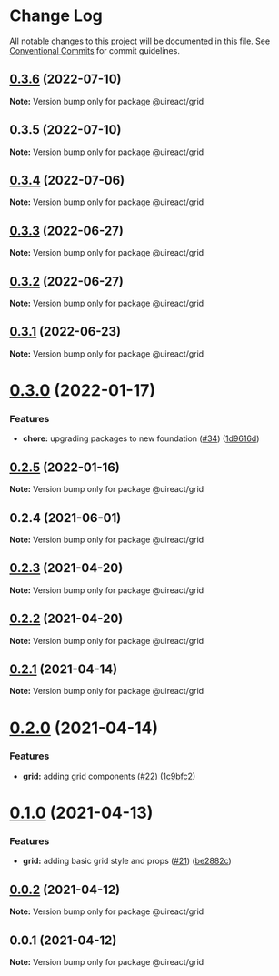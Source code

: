 # Change Log

All notable changes to this project will be documented in this file.
See [Conventional Commits](https://conventionalcommits.org) for commit guidelines.

## [0.3.6](https://github.com/inavac182/ui-react/compare/@uireact/grid@0.3.5...@uireact/grid@0.3.6) (2022-07-10)

**Note:** Version bump only for package @uireact/grid





## 0.3.5 (2022-07-10)

**Note:** Version bump only for package @uireact/grid





## [0.3.4](https://github.com/inavac182/ui-react/compare/@uireact/grid@0.3.3...@uireact/grid@0.3.4) (2022-07-06)

**Note:** Version bump only for package @uireact/grid





## [0.3.3](https://github.com/inavac182/ui-react/compare/@uireact/grid@0.3.2...@uireact/grid@0.3.3) (2022-06-27)

**Note:** Version bump only for package @uireact/grid





## [0.3.2](https://github.com/inavac182/ui-react/compare/@uireact/grid@0.3.1...@uireact/grid@0.3.2) (2022-06-27)

**Note:** Version bump only for package @uireact/grid





## [0.3.1](https://github.com/inavac182/ui-react/compare/@uireact/grid@0.3.0...@uireact/grid@0.3.1) (2022-06-23)

**Note:** Version bump only for package @uireact/grid





# [0.3.0](https://github.com/inavac182/ui-react/compare/@uireact/grid@0.2.5...@uireact/grid@0.3.0) (2022-01-17)


### Features

* **chore:** upgrading packages to new foundation ([#34](https://github.com/inavac182/ui-react/issues/34)) ([1d9616d](https://github.com/inavac182/ui-react/commit/1d9616d7026cc0258472d116c9e0f4571c6dfa08))





## [0.2.5](https://github.com/inavac182/ui-react/compare/@uireact/grid@0.2.4...@uireact/grid@0.2.5) (2022-01-16)

**Note:** Version bump only for package @uireact/grid





## 0.2.4 (2021-06-01)

**Note:** Version bump only for package @uireact/grid

## [0.2.3](https://github.com/inavac182/ui-react/compare/@uireact/grid@0.2.2...@uireact/grid@0.2.3) (2021-04-20)

**Note:** Version bump only for package @uireact/grid

## [0.2.2](https://github.com/inavac182/ui-react/compare/@uireact/grid@0.2.1...@uireact/grid@0.2.2) (2021-04-20)

**Note:** Version bump only for package @uireact/grid

## [0.2.1](https://github.com/inavac182/ui-react/compare/@uireact/grid@0.2.0...@uireact/grid@0.2.1) (2021-04-14)

**Note:** Version bump only for package @uireact/grid

# [0.2.0](https://github.com/inavac182/ui-react/compare/@uireact/grid@0.1.0...@uireact/grid@0.2.0) (2021-04-14)

### Features

- **grid:** adding grid components ([#22](https://github.com/inavac182/ui-react/issues/22)) ([1c9bfc2](https://github.com/inavac182/ui-react/commit/1c9bfc2e89ccb21c662875b89cec70bf9d60214e))

# [0.1.0](https://github.com/inavac182/ui-react/compare/@uireact/grid@0.0.2...@uireact/grid@0.1.0) (2021-04-13)

### Features

- **grid:** adding basic grid style and props ([#21](https://github.com/inavac182/ui-react/issues/21)) ([be2882c](https://github.com/inavac182/ui-react/commit/be2882cb18b63ac95988b0b6c80834bdf1272c8a))

## [0.0.2](https://github.com/inavac182/ui-react/compare/@uireact/grid@0.0.1...@uireact/grid@0.0.2) (2021-04-12)

**Note:** Version bump only for package @uireact/grid

## 0.0.1 (2021-04-12)

**Note:** Version bump only for package @uireact/grid
